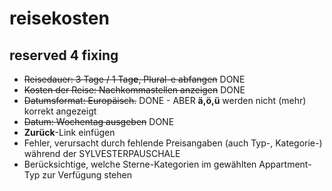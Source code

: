 # reisekosten

## reserved 4 fixing

- ~~Reisedauer: 3 Tage / 1 Tag**e**, Plural-e abfangen~~ DONE
- ~~Kosten der Reise: Nachkommastellen anzeigen~~ DONE
- ~~Datumsformat: Europäisch.~~ DONE - ABER **ä,ö,ü** werden nicht (mehr) korrekt angezeigt
- ~~Datum: Wochentag ausgeben~~ DONE
- **Zurück**-Link einfügen
- Fehler, verursacht durch fehlende Preisangaben (auch Typ-, Kategorie-) während der SYLVESTERPAUSCHALE
- Berücksichtige, welche Sterne-Kategorien im gewählten Appartment-Typ zur Verfügung stehen
